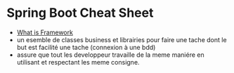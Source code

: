 # Spring Boot Cheat Sheet
- [What is Framework](framework)
- un esemble de classes business et librairies pour faire une tache dont le but est facilité une tache (connexion à une bdd)
- assure que tout les developpeur travaille de la meme maniére en utilisant et respectant les meme consigne. 



